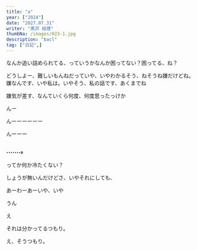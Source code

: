 ```yaml
---
title: "a"
year: ["2024"]
date: "2027.07.31"
writer: "黒沢 絵理"
thumbNa: /images/023-1.jpg
description: "bacl"
tag: ["日記",]
---
```


なんか追い詰められてる、っていうかなんか困ってない？困ってる、ね？

どうしよー、難しいもんねだっていや、いやわかるそう、ねそうね嫌だけどね。
嫌なんです、いや私は。いやそう、私の話です、あくまでね

嫌気が差す、なんていくら何度、何度思ったっけか

んー


んーーーーーー

んーーー


### .......。

ってか何か冷たくない？

しょうが無いんだけどさ、いやそれにしても、

あーわーあーいや、いや

うん

え

それは分かってるつもり。

え、そうつもり。

## 


